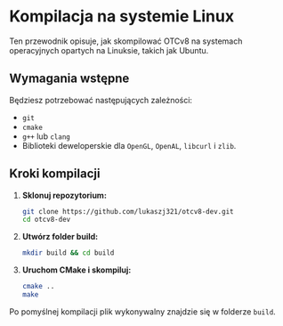 # Kompilacja na systemie Linux

Ten przewodnik opisuje, jak skompilować OTCv8 na systemach operacyjnych opartych na Linuksie, takich jak Ubuntu.

## Wymagania wstępne

Będziesz potrzebować następujących zależności:

- `git`
- `cmake`
- `g++` lub `clang`
- Biblioteki deweloperskie dla `OpenGL`, `OpenAL`, `libcurl` i `zlib`.

## Kroki kompilacji

1.  **Sklonuj repozytorium:**
    ```bash
    git clone https://github.com/lukaszj321/otcv8-dev.git
    cd otcv8-dev
    ```

2.  **Utwórz folder build:**
    ```bash
    mkdir build && cd build
    ```

3.  **Uruchom CMake i skompiluj:**
    ```bash
    cmake ..
    make
    ```

Po pomyślnej kompilacji plik wykonywalny znajdzie się w folderze `build`.